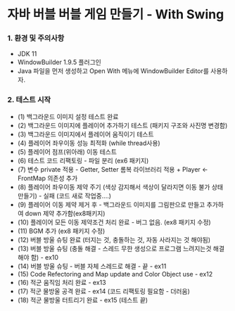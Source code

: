 # 자바 버블 버블 게임 만들기 - With Swing

### 1. 환경 및 주의사항
- JDK 11
- WindowBuilder 1.9.5 플러그인
- Java 파일을 먼저 생성하고 Open With 메뉴에 WindowBuilder Editor를 사용하자.

### 2. 테스트 시작
- (1) 백그라운드 이미지 설정 테스트 완료
- (2) 백그라운드 이미지에 플레이어 추가하기 테스트 (패키지 구조와 사진명 변경함)
- (3) 백그라운드 이미지에서 플레이어 움직이기 테스트
- (4) 플레이어 좌우이동 성능 최적화 (while thread사용)
- (5) 플레이어 점프(위아래) 이동 테스트
- (6) 테스트 코드 리팩토링 - 파일 분리 (ex6 패키지)
- (7) 변수 private 적용 - Getter, Setter 롬복 라이브러리 적용 + Player <- FrontMap 의존성 추가
- (8) 플레이어 좌우이동 제약 주기 (색상 감지해서 색상이 달라지면 이동 불가 상태 만들기) - 실패 (코드 새로 작업중....)
- (9) 플레이어 이동 제약 제거 후 - 백그라운드 이미지를 그림판으로 만들고 추가하여 down 제약 추가함(ex8패키지)
- (10) 플레이어 모든 이동 제약조건 처리 완료 - 버그 없음. (ex8 패키지 수정)
- (11) BGM 추가 (ex8 패키지 수정)
- (12) 버블 방울 슈팅 완료 (터지는 것, 충돌하는 것, 자동 사라지는 것 해야됨)
- (13) 버블 방울 슈팅 (충돌 해결 - 스레드 무한 생성으로 프로그램 느려지는것 해결해야 함) - ex10
- (14) 버블 방울 슈팅 - 버블 자체 스레드로 해결 - 끝 - ex11
- (15) Code Refectoring and Map update and Color Object use - ex12
- (16) 적군 움직임 처리 완료 - ex13
- (17) 적군 물방울 공격 완료 - ex14 (코드 리팩토링 필요함 - 더러움)
- (18) 적군 물방울 터트리기 완료 - ex15 (테스트 끝)
